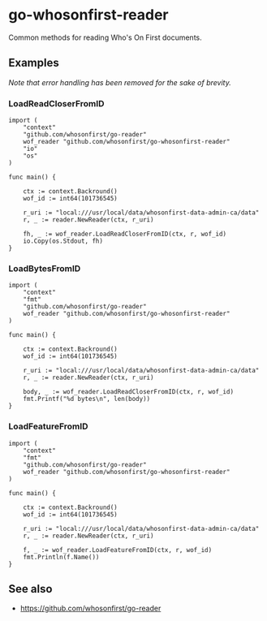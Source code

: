 # go-whosonfirst-reader

Common methods for reading Who's On First documents.

## Examples

_Note that error handling has been removed for the sake of brevity._

### LoadReadCloserFromID

```
import (
	"context"
	"github.com/whosonfirst/go-reader"
	wof_reader "github.com/whosonfirst/go-whosonfirst-reader"
	"io"
	"os"
)

func main() {

	ctx := context.Backround()
	wof_id := int64(101736545)

	r_uri := "local:///usr/local/data/whosonfirst-data-admin-ca/data"
	r, _ := reader.NewReader(ctx, r_uri)

	fh, _ := wof_reader.LoadReadCloserFromID(ctx, r, wof_id)
	io.Copy(os.Stdout, fh)
}
```

### LoadBytesFromID

```
import (
	"context"
	"fmt"
	"github.com/whosonfirst/go-reader"
	wof_reader "github.com/whosonfirst/go-whosonfirst-reader"
)

func main() {

	ctx := context.Backround()
	wof_id := int64(101736545)

	r_uri := "local:///usr/local/data/whosonfirst-data-admin-ca/data"
	r, _ := reader.NewReader(ctx, r_uri)

	body, _ := wof_reader.LoadReadCloserFromID(ctx, r, wof_id)
	fmt.Printf("%d bytes\n", len(body))
}
```

### LoadFeatureFromID

```
import (
	"context"
	"fmt"
	"github.com/whosonfirst/go-reader"
	wof_reader "github.com/whosonfirst/go-whosonfirst-reader"	
)

func main() {

	ctx := context.Backround()
	wof_id := int64(101736545)

	r_uri := "local:///usr/local/data/whosonfirst-data-admin-ca/data"
	r, _ := reader.NewReader(ctx, r_uri)

	f, _ := wof_reader.LoadFeatureFromID(ctx, r, wof_id)
	fmt.Println(f.Name())
}
```

## See also

* https://github.com/whosonfirst/go-reader